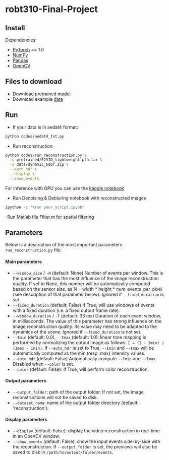 # robt310-Final-Project

## Install

Dependencies:

- [PyTorch](https://pytorch.org/get-started/locally/) >= 1.0
- [NumPy](https://www.numpy.org/)
- [Pandas](https://pandas.pydata.org/)
- [OpenCV](https://opencv.org/)

## Files to download
- Download pretrained [model](https://drive.google.com/file/d/1ZJt8Km_l3eIXIGnlAqA7Vfj-6Qxh7WJX/view?usp=share_link)
- Download example [data](https://drive.google.com/file/d/10GUlUID-h2KzNpQZ7bMMOs1yzl5PCQMl/view?usp=share_link)

## Run
- If your data is in aedat4 format:
```bash
python codes/aedat4_txt.py
```
- Run reconstruction:

```bash
python codes/run_reconstruction.py \
  -c pretrained/E2VID_lightweight.pth.tar \
  -i data/dynamic_6dof.zip \
  --auto_hdr \
  --display \
  --show_events
```
For inference with GPU you can use the [kaggle notebook](https://www.kaggle.com/code/aidarmyrzakhan/robotics)


- Run Denoising & Debluring notebook with reconstructed images
```bash
ipython -c "%run your_script.ipynb"
```

-Run Matlab file Filter.m for spatial filtering


## Parameters

Below is a description of the most important parameters ``run_reconstruction.py`` file:

#### Main parameters

- ``--window_size`` / ``-N`` (default: None) Number of events per window. This is the parameter that has the most influence of the image reconstruction quality. If set to None, this number will be automatically computed based on the sensor size, as N = width * height * num_events_per_pixel (see description of that parameter below). Ignored if `--fixed_duration` is set.
- ``--fixed_duration`` (default: False) If True, will use windows of events with a fixed duration (i.e. a fixed output frame rate).
- ``--window_duration`` / ``-T`` (default: 33 ms) Duration of each event window, in milliseconds. The value of this parameter has strong influence on the image reconstruction quality. Its value may need to be adapted to the dynamics of the scene. Ignored if `--fixed_duration` is not set.
- ``--Imin`` (default: 0.0), `--Imax` (default: 1.0): linear tone mapping is performed by normalizing the output image as follows: `I = (I - Imin) / (Imax - Imin)`. If `--auto_hdr` is set to True, `--Imin` and `--Imax` will be automatically computed as the min (resp. max) intensity values.
- ``--auto_hdr`` (default: False) Automatically compute `--Imin` and `--Imax`. Disabled when `--color` is set.
- ``--color`` (default: False): if True, will perform color reconstruction.

#### Output parameters

- ``--output_folder``: path of the output folder. If not set, the image reconstructions will not be saved to disk.
- ``--dataset_name``: name of the output folder directory (default: 'reconstruction').

#### Display parameters

- ``--display`` (default: False): display the video reconstruction in real-time in an OpenCV window.
- ``--show_events`` (default: False): show the input events side-by-side with the reconstruction. If ``--output_folder`` is set, the previews will also be saved to disk in ``/path/to/output/folder/events``.


